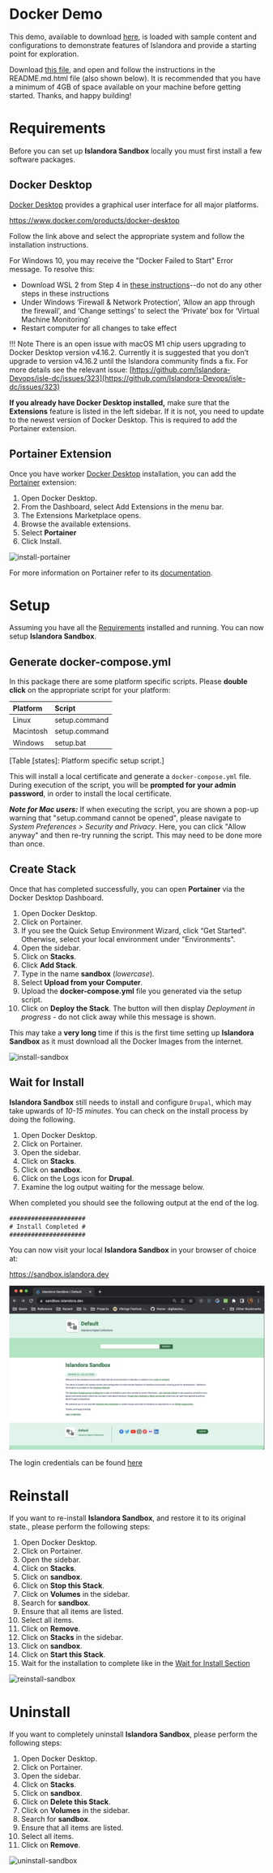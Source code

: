 # Docker Demo

This demo, available to download [here](https://www.dropbox.com/s/px0gxg3ik4hhypc/Islandora-Sandbox-Docker-Demo-2022.zip?dl=0), is loaded with sample content and configurations to demonstrate
features of Islandora and provide a starting point for exploration. 

Download [this file](https://www.dropbox.com/s/px0gxg3ik4hhypc/Islandora-Sandbox-Docker-Demo-2022.zip?dl=0), and open and follow the instructions in the README.md.html file (also shown below). It is recommended that you have a minimum of 4GB of space available on your machine before getting started. Thanks, and happy building!


Requirements
==============================================================

Before you can set up **Islandora Sandbox** locally you must first install a few
software packages.

Docker Desktop
--------------------------------------------------------------

[Docker Desktop](https://www.docker.com/products/docker-desktop) provides a
graphical user interface for all major platforms.

<https://www.docker.com/products/docker-desktop>

Follow the link above and select the appropriate system and follow the
installation instructions.

For Windows 10, you may receive the "Docker Failed to Start" Error message. To resolve this:
    
* Download WSL 2 from Step 4 in [these instructions](https://learn.microsoft.com/en-ca/windows/wsl/install-manual#step-4---download-the-linux-kernel-update-package)--do not do any other steps in these instructions
* Under Windows ‘Firewall & Network Protection’, ‘Allow an app through the firewall’, and ‘Change settings’ to select the ‘Private’ box for ‘Virtual Machine Monitoring’
* Restart computer for all changes to take effect


!!! Note
    There is an open issue with macOS M1 chip users upgrading to Docker Desktop version v4.16.2. Currently it is suggested that you don’t upgrade to version v4.16.2 until the Islandora community finds a fix.
    For more details see the relevant issue: [https://github.com/Islandora-Devops/isle-dc/issues/323](https://github.com/Islandora-Devops/isle-dc/issues/323)



**If you already have Docker Desktop installed,** make sure that the **Extensions** 
feature is listed in the left sidebar. If it is not, you need to update to the newest 
version of Docker Desktop. This is required to add the Portainer extension.

Portainer Extension
--------------------------------------------------------------

Once you have worker [Docker Desktop](#dockerdesktop) installation, you can add
the [Portainer](https://portainer.io/) extension:

1. Open Docker Desktop.
2. From the Dashboard, select Add Extensions in the menu bar.
3. The Extensions Marketplace opens.
4. Browse the available extensions.
5. Select **Portainer**
6. Click Install.

![install-portainer](../assets/docker_demo_Install_Portainer.gif)

For more information on Portainer refer to its
[documentation](https://docs.portainer.io/).

Setup
==============================================================

Assuming you have all the [Requirements](#requirements) installed
and running. You can now setup **Islandora Sandbox**.

Generate docker-compose.yml
--------------------------------------------------------------

In this package there are some platform specific scripts. Please **double
click** on the appropriate script for your platform:

| Platform  | Script        |
| :-------- | :------------ |
| Linux     | setup.command |
| Macintosh | setup.command |
| Windows   | setup.bat     |
[Table [states]: Platform specific setup script.]

This will install a local certificate and generate a `docker-compose.yml` file.
During execution of the script, you will be **prompted for your admin password**, 
in order to install the local certificate.

_**Note for Mac users:**_ If when executing the script, you are shown a pop-up warning
that "setup.command cannot be opened", please navigate to _System Preferences >
Security and Privacy_. Here, you can click "Allow anyway" and then re-try running
the script. This may need to be done more than once.

Create Stack
--------------------------------------------------------------

Once that has completed successfully, you can open **Portainer** via the Docker
Desktop Dashboard. 

1. Open Docker Desktop.
2. Click on Portainer.
3. If you see the Quick Setup Environment Wizard, click “Get Started". Otherwise, select your local environment under "Environments".
4. Open the sidebar.
5. Click on **Stacks**.
6. Click **Add Stack**.
7. Type in the name **sandbox** (_lowercase_).
8. Select **Upload from your Computer**.
9. Upload the **docker-compose.yml** file you generated via the setup script.
10. Click on **Deploy the Stack**. The button will then display _Deployment in progress_  - do not click away while this message is shown.

This may take a **very long** time if this is the first time setting up
**Islandora Sandbox** as it must download all the Docker Images from the
internet. 

![install-sandbox](../assets/docker_demo_Install_Sandbox.gif)

Wait for Install
--------------------------------------------------------------

**Islandora Sandbox** still needs to install and configure `Drupal`, which may
take upwards of _10-15 minutes_. You can check on the install process by doing
the following.

1. Open Docker Desktop.
2. Click on Portainer.
3. Open the sidebar.
4. Click on **Stacks**.
5. Click on **sandbox**.
6. Click on the Logs icon for **Drupal**.
7. Examine the log output waiting for the message below.

When completed you should see the following output at the end of the log.

```
#####################
# Install Completed #
#####################
```

You can now visit your local **Islandora Sandbox** in your browser of choice at:

<https://sandbox.islandora.dev>

![sandbox](../assets/docker_demo_Sandbox.png)

The login credentials can be found
[here](https://github.com/Islandora/documentation/wiki/Sandbox.Islandora.ca-online-credentials)

Reinstall
==============================================================

If you want to re-install **Islandora Sandbox**, and restore it to its original
state., please perform the following steps:

1. Open Docker Desktop.
2. Click on Portainer.
3. Open the sidebar.
4. Click on **Stacks**.
5. Click on **sandbox**.
6. Click on **Stop this Stack**.
7. Click on **Volumes** in the sidebar.
8. Search for **sandbox**.
9. Ensure that all items are listed.
10. Select all items.
11. Click on **Remove**.
12. Click on **Stacks** in the sidebar.
13. Click on **sandbox**.
14. Click on **Start this Stack**.
15. Wait for the installation to complete like in the [Wait for Install Section](#waitforinstall)

![reinstall-sandbox](../assets/docker_demo_Reinstall_Sandbox.gif)

Uninstall
==============================================================

If you want to completely uninstall **Islandora Sandbox**, please perform the
following steps:

1. Open Docker Desktop.
2. Click on Portainer.
3. Open the sidebar.
4. Click on **Stacks**.
5. Click on **sandbox**.
6. Click on **Delete this Stack**.
7. Click on **Volumes** in the sidebar.
8. Search for **sandbox**.
9. Ensure that all items are listed.
10. Select all items.
11. Click on **Remove**.

![uninstall-sandbox](../assets/docker_demo_Uninstall_Sandbox.gif)
